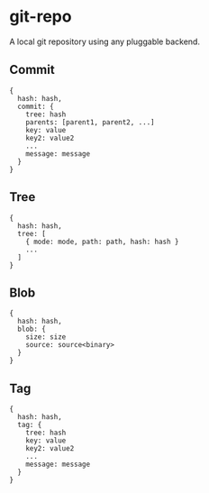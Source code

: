 git-repo
========

A local git repository using any pluggable backend.

## Commit

```
{
  hash: hash,
  commit: {
    tree: hash
    parents: [parent1, parent2, ...]
    key: value
    key2: value2
    ...
    message: message
  }
}
```

## Tree

```
{
  hash: hash,
  tree: [
    { mode: mode, path: path, hash: hash }
    ...
  ]
}
```

## Blob

```
{
  hash: hash,
  blob: {
    size: size
    source: source<binary>
  }
}
```

## Tag

```
{
  hash: hash,
  tag: {
    tree: hash
    key: value
    key2: value2
    ...
    message: message
  }
}
```

